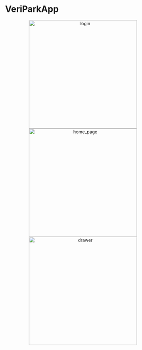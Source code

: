 # VeriParkApp
<p align="center">
  <img alt="login" src="https://user-images.githubusercontent.com/49796926/147390111-4d2f690c-c7f6-463f-86c4-5545ffa506f6.png" width="350"/>
  <img width="350" alt="home_page" src="https://user-images.githubusercontent.com/49796926/147390151-d0544d0a-b598-4929-b8be-f6bc2e472c01.png">
  <img width="350" alt="drawer" src="https://user-images.githubusercontent.com/49796926/147390197-0cc62959-9072-4b44-9477-efef1be05c81.png">
</p>
